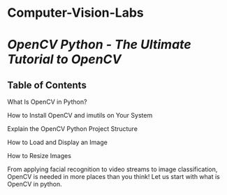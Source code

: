 # Computer-Vision-Labs

# *OpenCV Python - The Ultimate Tutorial to OpenCV*

## Table of Contents

What Is OpenCV in Python?

How to Install OpenCV and imutils on Your System

Explain the OpenCV Python Project Structure

How to Load and Display an Image

How to Resize Images

From applying facial recognition to video streams to image classification, OpenCV is needed in more places than you think! Let us start with what is OpenCV in python.
